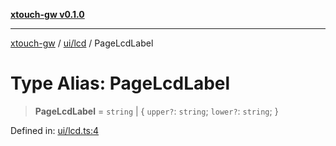 [**xtouch-gw v0.1.0**](../../../README.md)

***

[xtouch-gw](../../../README.md) / [ui/lcd](../README.md) / PageLcdLabel

# Type Alias: PageLcdLabel

> **PageLcdLabel** = `string` \| \{ `upper?`: `string`; `lower?`: `string`; \}

Defined in: [ui/lcd.ts:4](https://github.com/JulienCr/xtouch-gw/blob/4762a61efc98f67cb78942b4a0e2d9f4848bdf43/src/ui/lcd.ts#L4)
